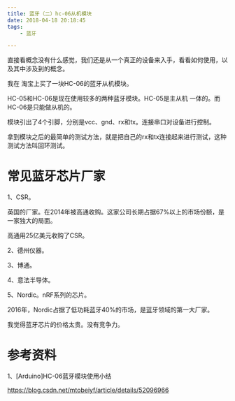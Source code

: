 ```yaml
---
title: 蓝牙（二）hc-06从机模块
date: 2018-04-18 20:18:45
tags:
	- 蓝牙

---
```




直接看概念没有什么感觉，我们还是从一个真正的设备来入手，看看如何使用，以及其中涉及到的概念。

我在 淘宝上买了一块HC-06的蓝牙从机模块。

HC-05和HC-06是现在使用较多的两种蓝牙模块。HC-05是主从机 一体的。而HC-06是只能做从机的。

模块引出了4个引脚，分别是vcc、gnd、rx和tx。连接串口对设备进行控制。

拿到模块之后的最简单的测试方法，就是把自己的rx和tx连接起来进行测试，这种测试方法叫回环测试。



# 常见蓝牙芯片厂家

1、CSR。

英国的厂家。在2014年被高通收购。这家公司长期占据67%以上的市场份额，是一家独大的局面。

高通用25亿美元收购了CSR。

2、德州仪器。

3、博通。

4、意法半导体。

5、Nordic。nRF系列的芯片。

2016年，Nordic占据了低功耗蓝牙40%的市场，是蓝牙领域的第一大厂家。



我觉得蓝牙芯片的价格太贵。没有竞争力。



# 参考资料

1、[Arduino]HC-06蓝牙模块使用小结

https://blog.csdn.net/mtobeiyf/article/details/52096966



